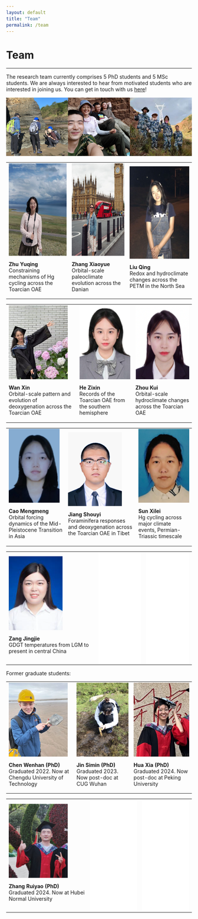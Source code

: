 ```yaml
---
layout: default
title: "Team"
permalink: /team
---
```

<!-- Google tag (gtag.js) -->
<script async src="https://www.googletagmanager.com/gtag/js?id=G-1KXMJR6E0L"></script>
<script>
  window.dataLayer = window.dataLayer || [];
  function gtag(){dataLayer.push(arguments);}
  gtag('js', new Date());

  gtag('config', 'G-1KXMJR6E0L');
</script>
# Team
* * *
The research team currently comprises 5 PhD students and 5 MSc students. We are always interested to hear from motivated students who are interested in joining us. You can get in touch with us [here](mailto:davidkemp@cug.edu.cn)!

<img src="/images/teamfieldwork.png" alt="Team fieldwork">

<table>
    <tr>
        <td>
            <img src="/images/zhuyuqing_pic.jpg" alt="Zhu Yuqing" width="200" height="250" align="top">
            <p><b>Zhu Yuqing</b><br>Constraining mechanisms of Hg cycling across the Toarcian OAE</p>
        </td>
        <td>
            <img src="/images/zhangxiaoyue_pic.jpg" alt="Zhang Xiaoyue" width="200" height="250" align="top">
            <p><b>Zhang Xiaoyue</b><br>Orbital-scale paleoclimate evolution across the Danian</p>
        </td>
        <td>
            <img src="/images/liuqing_pic.jpg" alt="Liu Qing" width="200" height="250" align="top">
            <p><b>Liu Qing</b><br>Redox and hydroclimate changes across the PETM in the North Sea</p>
        </td>
    </tr>
</table>
<table>
    <tr>
        <td>
            <img src="/images/wanxin_pic.jpg" alt="Wan Xin" height="200" align="top">
            <p><b>Wan Xin</b><br>Orbital-scale pattern and evolution of deoxygenation across the Toarcian OAE</p>
        </td>
        <td>
            <img src="/images/hezixin.png" alt="He Zixin" height="200" align="top">
            <p><b>He Zixin</b><br>Records of the Toarcian OAE from the southern hemisphere</p>
        </td>
        <td>
            <img src="/images/zhoukui.png" alt="Zhou Kui" height="200" align="top">
            <p><b>Zhou Kui</b><br>Orbital-scale hydroclimate changes across the Toarcian OAE</p>
        </td>
    </tr>
</table>
<table>
    <tr>
        <td>
            <img src="/images/caomengmeng.png" alt="Cao Mengmeng" height="200" align="top">
            <p><b>Cao Mengmeng</b><br>Orbital forcing dynamics of the Mid-Pleistocene Transition in Asia</p>
        </td>
        <td>
            <img src="/images/jiangshouyi.png" alt="Jiang Shouyi" height="200" align="top">
            <p><b>Jiang Shouyi</b><br>Foraminifera responses and deoxygenation across the Toarcian OAE in Tibet</p>
        </td>
        <td>
            <img src="/images/sunxilei.png" alt="Sun Xilei" height="200" align="top">
            <p><b>Sun Xilei</b><br>Hg cycling across major climate events, Permian-Triassic timescale</p>
        </td>
    </tr>
</table>
<table>
    <tr>
        <td>
            <img src="/images/zangjingjie.png" alt="Zang Jingie" height="200" align="top">
            <p><b>Zang Jingjie</b><br>GDGT temperatures from LGM to present in central China</p>
        </td>
        <td>
            <img src="/images/blank_pic.jpg" height="300" align="center">
        </td>
        <td>
            <img src="/images/blank_pic.jpg" height="300" align="center">
        </td>
    </tr>
</table>

Former graduate students:

<table>
    <tr>
        <td>
            <img src="/images/chenwenhan_pic.jpg" alt="Chen Wenhan" height="200" align="top">
            <p><b>Chen Wenhan (PhD)</b><br>Graduated 2022. Now at Chengdu University of Technology</p>
        </td>
        <td>
            <img src="/images/jinsimin_pic.jpg" alt="Jin Simin" height="200" align="top">
            <p><b>Jin Simin (PhD)</b><br>Graduated 2023. Now post-doc at CUG Wuhan</p>
        </td>
        <td>
            <img src="/images/huaxia_pic.jpg" alt="Hua Xia" height="200" align="top">
            <p><b>Hua Xia (PhD)</b><br>Graduated 2024. Now post-doc at Peking University</p>
        </td>
    </tr>
</table>
<table>
    <tr>
        <td>
            <img src="/images/zhangruiyao_pic.jpg" alt="Zhang Ruiyao" height="200" align="top">
            <p><b>Zhang Ruiyao (PhD)</b><br>Graduated 2024. Now at Hubei Normal University</p>
        </td>
        <td>
            <img src="/images/blank_pic.jpg" height="300" align="center">
        </td>
        <td>
            <img src="/images/blank_pic.jpg" height="300" align="center">
        </td>
    </tr>
</table>
